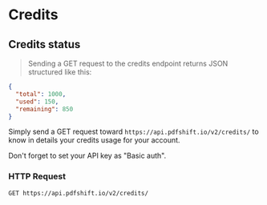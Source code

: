 # Credits

## Credits status

> Sending a GET request to the credits endpoint returns JSON structured like this:

```json
{
  "total": 1000,
  "used": 150,
  "remaining": 850
}
```


Simply send a GET request toward `https://api.pdfshift.io/v2/credits/` to know in details your credits usage for your account.

Don't forget to set your API key as "Basic auth".


### HTTP Request

`GET https://api.pdfshift.io/v2/credits/`

